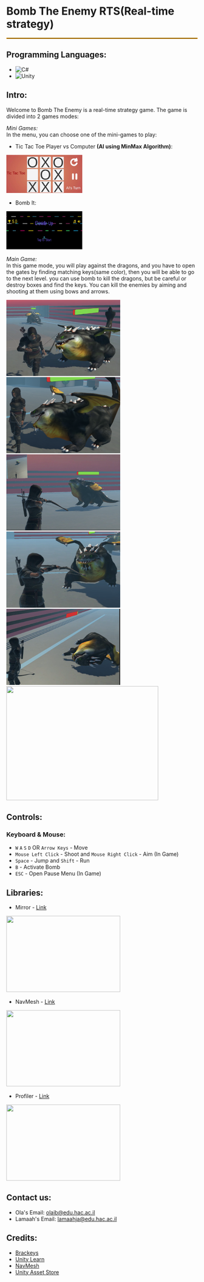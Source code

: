 ﻿# Bomb The Enemy RTS(Real-time strategy) 
<hr style="border: 1px solid orange;">

## Programming Languages:

* ![C#](https://img.shields.io/badge/C%23-239120?style=for-the-badge&logo=c-sharp&logoColor=white)&nbsp;&nbsp;&nbsp;&nbsp;&nbsp;&nbsp;<br/>
* ![Unity](https://img.shields.io/badge/Unity-100000?style=for-the-badge&logo=unity&logoColor=white)&nbsp;&nbsp;&nbsp;&nbsp;&nbsp;&nbsp;

## Intro:
Welcome to Bomb The Enemy is a real-time strategy game.
The game is divided into 2 games modes:

*Mini Games:*<br>
In the menu, you can choose one of the mini-games to play:
- Tic Tac Toe Player vs Computer __(AI using MinMax Algorithm)__:<br>
<img src="assets/images/tictactoe.png" style="width: 200px; height: 100px;" />

- Bomb It:<br>
<img src="assets/images/BombIt.png" style="width: 200px; height: 100px;" />

*Main Game:*<br>
In this game mode, you will play against the dragons, 
and you have to open the gates by finding matching keys(same color), then you will be able to go to the next level.
you can use bomb to kill the dragons, but be careful or destroy boxes and find the keys.
You can kill the enemies by aiming and shooting at them using bows and arrows.

<img src="assets/images/Screenshot 2023-07-12 154813.png" style="width: 300px; height: 200px;" />
<img src="assets/images/Screenshot 2023-07-12 165014.png" style="width: 300px; height: 200px;" />
<img src="assets/images/Screenshot 2023-07-12 165315.png" style="width: 300px; height: 200px;" />
<img src="assets/images/Screenshot 2023-07-12 165356.png" style="width: 300px; height: 200px;" />
<img src="assets/images/Screenshot 2023-07-12 165442.png" style="width: 300px; height: 200px;" /><br/>
<img src="assets/images/MergedImages_auto_x2.jpg" style="width: 400px; height: 300px;" />


## Controls:

### Keyboard & Mouse:
- `W` `A` `S` `D` OR `Arrow Keys` - Move
- `Mouse Left Click` - Shoot and `Mouse Right Click` - Aim (In Game)
- `Space` - Jump and `Shift` - Run
- `B` - Activate Bomb
- `ESC` - Open Pause Menu (In Game)


## Libraries:

- Mirror - <a href="https://assetstore.unity.com/packages/tools/network/mirror-129321">Link</a><br>
<img src="https://mirror-networking.com/wp-content/uploads/2022/07/mirror_icon_1950x1300_M_reviews_SMALL.png" style="width: 300px; height: 200px;" />

- NavMesh - <a href="https://docs.unity3d.com/2023.2/Documentation/Manual/nav-BuildingNavMesh.html">Link</a> <br>
<img src="https://i.ytimg.com/vi/CHV1ymlw-P8/maxresdefault.jpg" style="width: 300px; height: 200px;" />

- Profiler - <a href="https://docs.unity3d.com/2021.2/Documentation/Manual/Profiler.html">Link</a> <br>
<img src="http://blog.theknightsofunity.com/wp-content/uploads/2015/11/c1519f19-2abe-43b5-bf7b-dc1d65c107bd.png" style="width: 300px; height: 200px;" />


## Contact us:

- Ola's Email: <a href="mailto:olaib@edu.hac.ac.il">olaib@edu.hac.ac.il</a>
- Lamaah's Email: <a href="mailto:lamaahja@edu.hac.ac.il">lamaahja@edu.hac.ac.il</a>

## Credits:

- <a href="https://www.youtube.com/channel/UCYbK_tjZ2OrIZFBvU6CCMiA">Brackeys</a>
- <a href="https://learn.unity.com/tutorials">Unity Learn</a>
- <a href="https://docs.unity3d.com/2023.2/Documentation/Manual/nav-BuildingNavMesh.html">NavMesh</a>
- <a href="https://assetstore.unity.com">Unity Asset Store</a>
